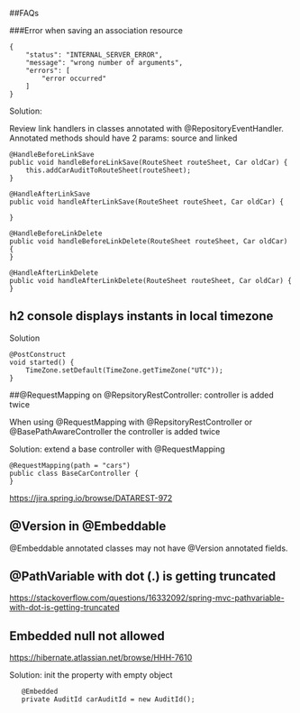 ##FAQs

###Error when saving an association resource

    {
        "status": "INTERNAL_SERVER_ERROR",
        "message": "wrong number of arguments",
        "errors": [
            "error occurred"
        ]
    }

Solution: 

Review link handlers in classes annotated with @RepositoryEventHandler. 
Annotated methods should have 2 params: source and linked



    @HandleBeforeLinkSave
    public void handleBeforeLinkSave(RouteSheet routeSheet, Car oldCar) {
        this.addCarAuditToRouteSheet(routeSheet);
    }

    @HandleAfterLinkSave
    public void handleAfterLinkSave(RouteSheet routeSheet, Car oldCar) {

    }

    @HandleBeforeLinkDelete
    public void handleBeforeLinkDelete(RouteSheet routeSheet, Car oldCar) {
    }

    @HandleAfterLinkDelete
    public void handleAfterLinkDelete(RouteSheet routeSheet, Car oldCar) {
    }



## h2 console displays instants in local timezone

Solution


    @PostConstruct
    void started() {
        TimeZone.setDefault(TimeZone.getTimeZone("UTC"));
    }
 
 
##@RequestMapping on @RepsitoryRestController: controller is added twice

When using @RequestMapping with @RepsitoryRestController or @BasePathAwareController the controller is added twice


Solution: extend a base controller with @RequestMapping

    @RequestMapping(path = "cars")
    public class BaseCarController {
    }
    
https://jira.spring.io/browse/DATAREST-972


## @Version in @Embeddable

@Embeddable annotated classes may not have @Version annotated fields.


## @PathVariable with dot (.) is getting truncated

https://stackoverflow.com/questions/16332092/spring-mvc-pathvariable-with-dot-is-getting-truncated


## Embedded null not allowed

https://hibernate.atlassian.net/browse/HHH-7610

Solution: init the property with empty object
```
   @Embedded
   private AuditId carAuditId = new AuditId();
```